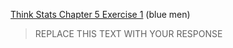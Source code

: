 [Think Stats Chapter 5 Exercise 1](http://greenteapress.com/thinkstats2/html/thinkstats2006.html#toc50) (blue men)

> REPLACE THIS TEXT WITH YOUR RESPONSE
